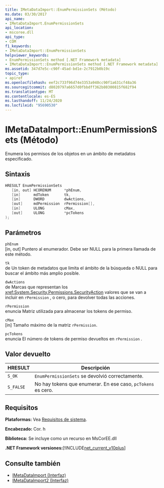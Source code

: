 ```yaml
---
title: IMetaDataImport::EnumPermissionSets (Método)
ms.date: 03/30/2017
api_name:
- IMetaDataImport.EnumPermissionSets
api_location:
- mscoree.dll
api_type:
- COM
f1_keywords:
- IMetaDataImport::EnumPermissionSets
helpviewer_keywords:
- EnumPermissionSets method [.NET Framework metadata]
- IMetaDataImport::EnumPermissionSets method [.NET Framework metadata]
ms.assetid: 347d7e5c-c90f-45ad-bd1e-2c7912b0b19c
topic_type:
- apiref
ms.openlocfilehash: eef2c733f96d74e3353a940cc90f1a631cf48a36
ms.sourcegitcommit: d8020797a6657d0fbbdff362b80300815f682f94
ms.translationtype: MT
ms.contentlocale: es-ES
ms.lasthandoff: 11/24/2020
ms.locfileid: "95690530"
---
```

# <a name="imetadataimportenumpermissionsets-method"></a>IMetaDataImport::EnumPermissionSets (Método)

Enumera los permisos de los objetos en un ámbito de metadatos especificado.  
  
## <a name="syntax"></a>Sintaxis  
  
```cpp  
HRESULT EnumPermissionSets  
   [in, out] HCORENUM      *phEnum,
   [in]      mdToken       tk,
   [in]      DWORD         dwActions,  
   [out]     mdPermission  rPermission[],  
   [in]      ULONG         cMax,  
   [out]     ULONG         *pcTokens  
);  
```  
  
## <a name="parameters"></a>Parámetros  

 `phEnum`  
 [in, out] Puntero al enumerador. Debe ser NULL para la primera llamada de este método.  
  
 `tk`  
 de Un token de metadatos que limita el ámbito de la búsqueda o NULL para buscar el ámbito más amplio posible.  
  
 `dwActions`  
 de Marcas que representan los <xref:System.Security.Permissions.SecurityAction> valores que se van a incluir en `rPermission` , o cero, para devolver todas las acciones.  
  
 `rPermission`  
 enuncia Matriz utilizada para almacenar los tokens de permiso.  
  
 `cMax`  
 [in] Tamaño máximo de la matriz `rPermission`.  
  
 `pcTokens`  
 enuncia El número de tokens de permiso devueltos en `rPermission` .  
  
## <a name="return-value"></a>Valor devuelto  
  
|HRESULT|Descripción|  
|-------------|-----------------|  
|`S_OK`|`EnumPermissionSets` se devolvió correctamente.|  
|`S_FALSE`|No hay tokens que enumerar. En ese caso, `pcTokens` es cero.|  
  
## <a name="requirements"></a>Requisitos  

 **Plataformas:** Vea [Requisitos de sistema](../../get-started/system-requirements.md).  
  
 **Encabezado:** Cor. h  
  
 **Biblioteca:** Se incluye como un recurso en MsCorEE.dll  
  
 **.NET Framework versiones:**[!INCLUDE[net_current_v10plus](../../../../includes/net-current-v10plus-md.md)]  
  
## <a name="see-also"></a>Consulte también

- [IMetaDataImport (Interfaz)](imetadataimport-interface.md)
- [IMetaDataImport2 (Interfaz)](imetadataimport2-interface.md)
